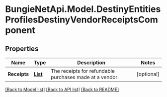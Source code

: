 # BungieNetApi.Model.DestinyEntitiesProfilesDestinyVendorReceiptsComponent
## Properties

Name | Type | Description | Notes
------------ | ------------- | ------------- | -------------
**Receipts** | [**List<DestinyVendorsDestinyVendorReceipt>**](DestinyVendorsDestinyVendorReceipt.md) | The receipts for refundable purchases made at a vendor. | [optional] 

[[Back to Model list]](../README.md#documentation-for-models) [[Back to API list]](../README.md#documentation-for-api-endpoints) [[Back to README]](../README.md)

